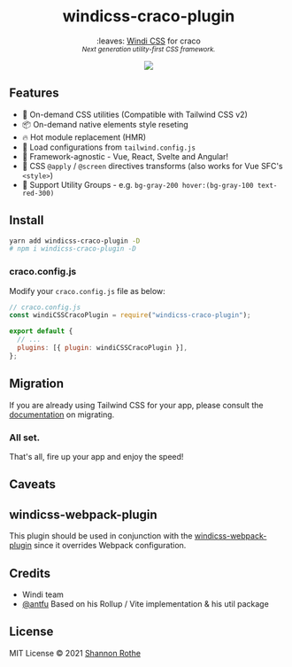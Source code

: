 <h1 align='center'>windicss-craco-plugin</h1>

<p align='center'>:leaves: <a href="https://github.com/voorjaar/windicss">Windi CSS</a> for craco<br>
<sup><em>Next generation utility-first CSS framework.</em></sup>
</p>

<p align='center'>
<a href='https://www.npmjs.com/package/windicss-craco-plugin'>
<img src='https://img.shields.io/npm/v/windicss-craco-plugin?color=0EA5E9&label='>
</a>
</p>

## Features

- 🧩 On-demand CSS utilities (Compatible with Tailwind CSS v2)
- 📦 On-demand native elements style reseting
- 🔥 Hot module replacement (HMR)
- 🍃 Load configurations from `tailwind.config.js`
- 🤝 Framework-agnostic - Vue, React, Svelte and Angular!
- 📄 CSS `@apply` / `@screen` directives transforms (also works for Vue SFC's `<style>`)
- 🎳 Support Utility Groups - e.g. `bg-gray-200 hover:(bg-gray-100 text-red-300)`

## Install

```bash
yarn add windicss-craco-plugin -D
# npm i windicss-craco-plugin -D
```

### craco.config.js

Modify your `craco.config.js` file as below:

```js
// craco.config.js
const windiCSSCracoPlugin = require("windicss-craco-plugin");

export default {
  // ...
  plugins: [{ plugin: windiCSSCracoPlugin }],
};
```

## Migration

If you are already using Tailwind CSS for your app, please consult the [documentation](https://windicss.netlify.app/guide/migration.html) on migrating.

### All set.

That's all, fire up your app and enjoy the speed!

## Caveats

## windicss-webpack-plugin

This plugin should be used in conjunction with the [windicss-webpack-plugin](https://github.com/windicss/windicss-webpack-plugin) since it overrides Webpack configuration.

## Credits

- Windi team
- [@antfu](https://github.com/antfu) Based on his Rollup / Vite implementation & his util package

## License

MIT License © 2021 [Shannon Rothe](https://github.com/shannonrothe)
